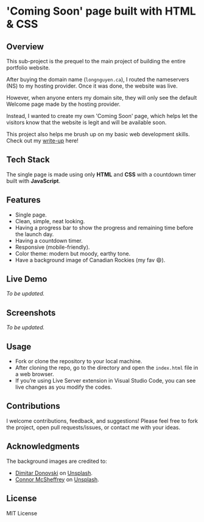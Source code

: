 # 'Coming Soon' page built with HTML & CSS

## Overview

This sub-project is the prequel to the main project of building the entire portfolio website.

After buying the domain name (`longnguyen.ca`), I routed the nameservers (NS) to my hosting provider. Once it was done, the website was live.

However, when anyone enters my domain site, they will only see the default Welcome page made by the hosting provider.

Instead, I wanted to create my own 'Coming Soon' page, which helps let the visitors know that the website is legit and will be available soon.

This project also helps me brush up on my basic web development skills. Check out my [write-up](./walkthrough.md) here!

## Tech Stack

The single page is made using only **HTML** and **CSS** with a countdown timer built with **JavaScript**.

## Features

- Single page.
- Clean, simple, neat looking.
- Having a progress bar to show the progress and remaining time before the launch day.
- Having a countdown timer.
- Responsive (mobile-friendly).
- Color theme: modern but moody, earthy tone.
- Have a background image of Canadian Rockies (my fav :smile:).

## Live Demo

*To be updated.*

## Screenshots

*To be updated.*

## Usage

- Fork or clone the repository to your local machine.
- After cloning the repo, go to the directory and open the `index.html` file in a web browser.
- If you’re using Live Server extension in Visual Studio Code, you can see live changes as you modify the codes.

## Contributions

I welcome contributions, feedback, and suggestions! Please feel free to fork the project, open pull requests/issues, or contact me with your ideas.

## Acknowledgments

The background images are credited to:

- [Dimitar Donovski](https://unsplash.com/@dmtrdon?utm_content=creditCopyText&utm_medium=referral&utm_source=unsplash) on [Unsplash](https://unsplash.com/photos/wide-road-under-blue-sky-yrjB4dYWUZU?utm_content=creditCopyText&utm_medium=referral&utm_source=unsplash).
- [Connor McSheffrey](https://unsplash.com/@mcsheffrey?utm_content=creditCopyText&utm_medium=referral&utm_source=unsplash) on [Unsplash](https://unsplash.com/photos/mountain-covered-with-snow-osI4A3pojO8?utm_content=creditCopyText&utm_medium=referral&utm_source=unsplash).

## License

MIT License